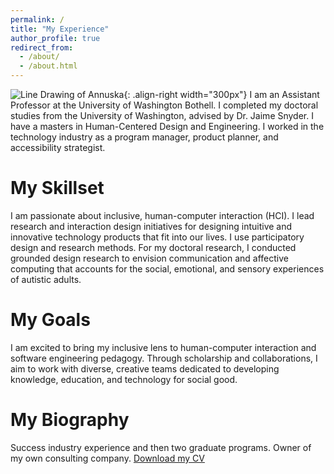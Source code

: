 ```yaml
---
permalink: /
title: "My Experience"
author_profile: true
redirect_from: 
  - /about/
  - /about.html
---
```

![Line Drawing of Annuska](/APT//images/AnnuskaZolyomi_lines.png){: .align-right width="300px"}
I am an Assistant Professor at the University of Washington Bothell. I completed my doctoral studies from the University of Washington, advised by Dr. Jaime Snyder.  I have a masters in Human-Centered Design and Engineering. I worked in the technology industry as a program manager, product planner, and accessibility strategist.

My Skillset
======
 I am passionate about inclusive, human-computer interaction (HCI). I lead research and interaction design initiatives for designing intuitive and innovative technology products that fit into our lives. I use participatory design and research methods.  For my doctoral research, I conducted grounded design research to envision communication and affective computing that accounts for the social, emotional, and sensory experiences of autistic adults.

My Goals
======
I am excited to bring my inclusive lens to human-computer interaction and software engineering pedagogy. Through scholarship and collaborations, I aim to work with diverse, creative teams dedicated to developing knowledge, education, and technology for social good.

My Biography
======
Success industry experience and then two graduate programs.  Owner of my own consulting company.  [Download my CV](https://github.com/danper2024/APT/blob/master/files/Zolyomi_cv_Jan%202022.pdf)
